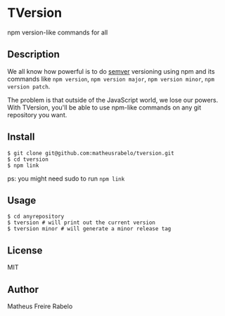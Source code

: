 # TVersion

npm version-like commands for all

## Description

We all know how powerful is to do [semver](https://semver.org/) versioning using npm and its commands like `npm version`, `npm version major`, `npm version minor`,  `npm version patch`.

The problem is that outside of the JavaScript world, we lose our powers. With TVersion, you'll be able to use npm-like commands on any git repository you want.

## Install

```
$ git clone git@github.com:matheusrabelo/tversion.git
$ cd tversion
$ npm link
```
ps: you might need sudo to run `npm link`

## Usage

```
$ cd anyrepository
$ tversion # will print out the current version
$ tversion minor # will generate a minor release tag
```

## License
MIT

## Author
Matheus Freire Rabelo
